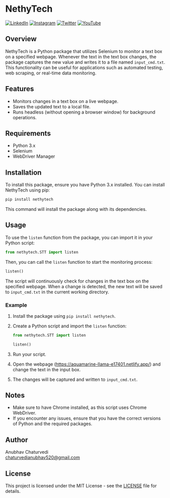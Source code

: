 # NethyTech

[![LinkedIn][linkedin-shield]][linkedin-url]
[![Instagram][instagram-shield]][instagram-url]
[![Twitter][twitter-shield]][twitter-url]
[![YouTube][youtube-shield]][youtube-url]

<!-- Links to Social Media -->

[linkedin-shield]: https://img.shields.io/badge/-LinkedIn-black.svg?style=for-the-badge&logo=linkedin&colorB=0B5FBB
[linkedin-url]: https://www.linkedin.com/in/anubhav-chaturvedi-/

[instagram-shield]: https://img.shields.io/badge/Instagram-%23E4405F.svg?style=for-the-badge&logo=Instagram&logoColor=white
[instagram-url]: https://www.instagram.com/_anubhav__chaturvedi_/

[twitter-shield]: https://img.shields.io/badge/Twitter-%231DA1F2.svg?style=for-the-badge&logo=Twitter&logoColor=white
[twitter-url]: https://x.com/AnubhavChatu

[youtube-shield]: https://img.shields.io/badge/YouTube-%23FF0000.svg?style=for-the-badge&logo=YouTube&logoColor=white
[youtube-url]: https://www.youtube.com/@NetHyTech



## Overview

NethyTech is a Python package that utilizes Selenium to monitor a text box on a specified webpage. Whenever the text in the text box changes, the package captures the new value and writes it to a file named `input_cmd.txt`. This functionality can be useful for applications such as automated testing, web scraping, or real-time data monitoring.

## Features

- Monitors changes in a text box on a live webpage.
- Saves the updated text to a local file.
- Runs headless (without opening a browser window) for background operations.

## Requirements

- Python 3.x
- Selenium
- WebDriver Manager

## Installation

To install this package, ensure you have Python 3.x installed. You can install NethyTech using pip:

```bash
pip install nethytech
```

This command will install the package along with its dependencies.

## Usage

To use the `listen` function from the package, you can import it in your Python script:

```python
from nethytech.STT import listen
```

Then, you can call the `listen` function to start the monitoring process:

```python
listen()
```

The script will continuously check for changes in the text box on the specified webpage. When a change is detected, the new text will be saved to `input_cmd.txt` in the current working directory.

### Example

1. Install the package using `pip install nethytech`.
2. Create a Python script and import the `listen` function:

    ```python
    from nethytech.STT import listen

    listen()
    ```

3. Run your script.
4. Open the webpage (https://aquamarine-llama-e17401.netlify.app/) and change the text in the input box.
5. The changes will be captured and written to `input_cmd.txt`.

## Notes

- Make sure to have Chrome installed, as this script uses Chrome WebDriver.
- If you encounter any issues, ensure that you have the correct versions of Python and the required packages.

## Author

Anubhav Chaturvedi  
chaturvedianubhav520@gmail.com

## License

This project is licensed under the MIT License - see the [LICENSE](LICENSE) file for details.
